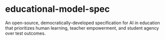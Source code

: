 # educational-model-spec
An open-source, democratically-developed specification for AI in education that prioritizes human learning, teacher empowerment, and student agency over test outcomes.
